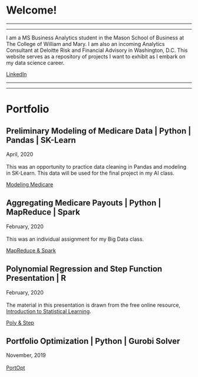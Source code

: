 

# Welcome!
---
---

I am a MS Business Analytics student in the Mason School of Business at The College of William and Mary. I am also an incoming Analytics Consultant at Deloitte Risk and Financial Advisory in Washington, D.C. This website serves as a repository of projects I want to exhibit as I embark on my data science career. 

[LinkedIn](https://www.linkedin.com/in/davidrkersey/)

---
---

# Portfolio
## Preliminary Modeling of Medicare Data | Python | Pandas | SK-Learn
April, 2020 <br>
<br>
This was an opportunity to practice data cleaning in Pandas and modeling in SK-Learn. This data will be used for the final project in my AI class.

[Modeling Medicare](/ML_Medicare/Prelim.html)

## Aggregating Medicare Payouts | Python | MapReduce | Spark
February, 2020 <br>
<br>
This was an individual assignment for my Big Data class. 

[MapReduce & Spark](/MapReduce/MapReduce.html)

## Polynomial Regression and Step Function Presentation | R
February, 2020 <br>
<br>
The material in this presentation is drawn from the free online resource, [Introduction to Statistical Learning](http://faculty.marshall.usc.edu/gareth-james/ISL/).

[Poly & Step](/MLIIprez/index.md)

## Portfolio Optimization | Python | Gurobi Solver
November, 2019 <br>
<br>
[PortOpt](/Portfolio_Optimization/Portfolio_Optimization_example.html)
